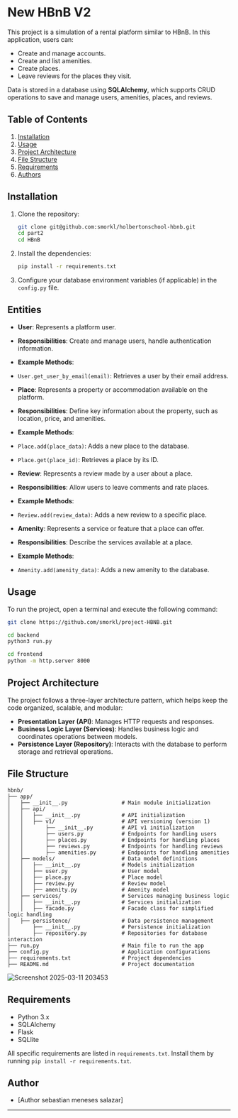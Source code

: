 # New HBnB V2

This project is a simulation of a rental platform similar to HBnB. In this application, users can:
- Create and manage accounts.
- Create and list amenities.
- Create places.
- Leave reviews for the places they visit.

Data is stored in a database using **SQLAlchemy**, which supports CRUD operations to save and manage users, amenities, places, and reviews.

## Table of Contents
1. [Installation](#installation)
2. [Usage](#usage)
3. [Project Architecture](#project-architecture)
4. [File Structure](#file-structure)
5. [Requirements](#requirements)
6. [Authors](#authors)

## Installation

1. Clone the repository:
    ```bash
    git clone git@github.com:smorkl/holbertonschool-hbnb.git
    cd part2
    cd HBnB
    ```

2. Install the dependencies:
    ```bash
    pip install -r requirements.txt
    ```

3. Configure your database environment variables (if applicable) in the `config.py` file.

## Entities
- **User**: Represents a platform user.
- **Responsibilities**: Create and manage users, handle authentication information.
- **Example Methods**:
- `User.get_user_by_email(email)`: Retrieves a user by their email address.

- **Place**: Represents a property or accommodation available on the platform.
- **Responsibilities**: Define key information about the property, such as location, price, and amenities.
- **Example Methods**:
- `Place.add(place_data)`: Adds a new place to the database.
- `Place.get(place_id)`: Retrieves a place by its ID.

- **Review**: Represents a review made by a user about a place.
- **Responsibilities**: Allow users to leave comments and rate places.
- **Example Methods**:
- `Review.add(review_data)`: Adds a new review to a specific place.

- **Amenity**: Represents a service or feature that a place can offer.
- **Responsibilities**: Describe the services available at a place.
- **Example Methods**:
- `Amenity.add(amenity_data)`: Adds a new amenity to the database.

## Usage

To run the project, open a terminal and execute the following command:
```bash
git clone https://github.com/smorkl/project-HBNB.git
```
```bash
cd backend
python3 run.py
```
```bash
cd frontend
python -m http.server 8000
```
## Project Architecture

The project follows a three-layer architecture pattern, which helps keep the code organized, scalable, and modular:

- **Presentation Layer (API)**: Manages HTTP requests and responses.
- **Business Logic Layer (Services)**: Handles business logic and coordinates operations between models.
- **Persistence Layer (Repository)**: Interacts with the database to perform storage and retrieval operations.

## File Structure

```plaintext
hbnb/
├── app/
│   ├── __init__.py                 # Main module initialization
│   ├── api/
│   │   ├── __init__.py             # API initialization
│   │   ├── v1/                     # API versioning (version 1)
│   │       ├── __init__.py         # API v1 initialization
│   │       ├── users.py            # Endpoints for handling users
│   │       ├── places.py           # Endpoints for handling places
│   │       ├── reviews.py          # Endpoints for handling reviews
│   │       ├── amenities.py        # Endpoints for handling amenities
│   ├── models/                     # Data model definitions
│   │   ├── __init__.py             # Models initialization
│   │   ├── user.py                 # User model
│   │   ├── place.py                # Place model
│   │   ├── review.py               # Review model
│   │   ├── amenity.py              # Amenity model
│   ├── services/                   # Services managing business logic
│   │   ├── __init__.py             # Services initialization
│   │   ├── facade.py               # Facade class for simplified logic handling
│   ├── persistence/                # Data persistence management
│       ├── __init__.py             # Persistence initialization
│       ├── repository.py           # Repositories for database interaction
├── run.py                          # Main file to run the app
├── config.py                       # Application configurations
├── requirements.txt                # Project dependencies
├── README.md                       # Project documentation
```
![Screenshot 2025-03-11 203453](https://github.com/user-attachments/assets/c8346136-8f36-45e5-b04c-2cd849377e7f)

## Requirements

- Python 3.x
- SQLAlchemy
- Flask
- SQLlite

All specific requirements are listed in `requirements.txt`. Install them by running `pip install -r requirements.txt`.

## Author

- [Author sebastian meneses salazar]

---
